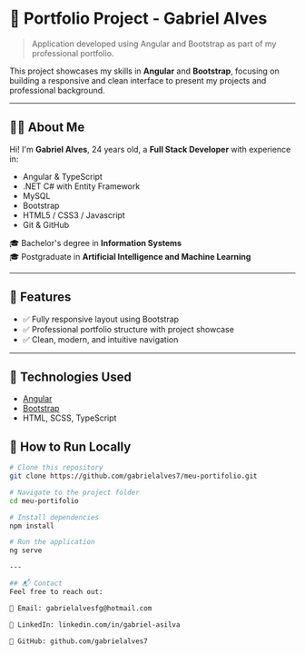 # 🎯 Portfolio Project - Gabriel Alves

> Application developed using Angular and Bootstrap as part of my professional portfolio.

This project showcases my skills in **Angular** and **Bootstrap**, focusing on building a responsive and clean interface to present my projects and professional background.

---

## 🧑‍💻 About Me

Hi! I'm **Gabriel Alves**, 24 years old, a **Full Stack Developer** with experience in:

- Angular & TypeScript
- .NET C# with Entity Framework
- MySQL
- Bootstrap
- HTML5 / CSS3 / Javascript
- Git & GitHub

🎓 Bachelor's degree in **Information Systems**  
🎓 Postgraduate in **Artificial Intelligence and Machine Learning**

---

## 🚀 Features

- ✅ Fully responsive layout using Bootstrap
- ✅ Professional portfolio structure with project showcase
- ✅ Clean, modern, and intuitive navigation

---

## 🔧 Technologies Used

- [Angular](https://angular.io/)
- [Bootstrap](https://getbootstrap.com/)
- HTML, SCSS, TypeScript

## 📂 How to Run Locally

```bash
# Clone this repository
git clone https://github.com/gabrielalves7/meu-portifolio.git

# Navigate to the project folder
cd meu-portifolio

# Install dependencies
npm install

# Run the application
ng serve

---

## 📬 Contact
Feel free to reach out:

📧 Email: gabrielalvesfg@hotmail.com

🔗 LinkedIn: linkedin.com/in/gabriel-asilva

🐙 GitHub: github.com/gabrielalves7

```
